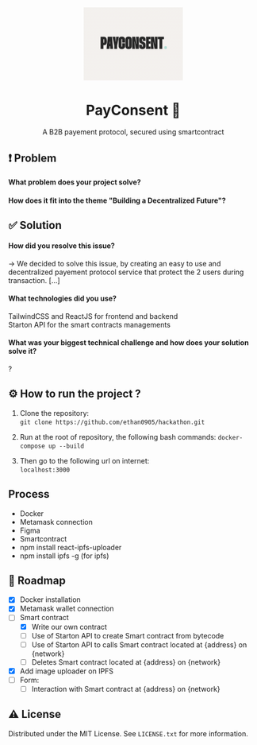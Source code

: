 <div align="center">

  <img src="readme/payconsent.png" alt="logo" width="200" height="auto" />
  <h1>PayConsent 🤝</h1>
  <p>A B2B payement protocol, secured using smartcontract</p>

</div>

## ❗ Problem
#### What problem does your project solve?  
#### How does it fit into the theme "Building a Decentralized Future"?  
  
## ✅ Solution
#### How did you resolve this issue?  
→ We decided to solve this issue, by creating an easy to use and decentralized payement protocol service that protect the 2 users during transaction. [...] 
#### What technologies did you use?  
TailwindCSS and ReactJS for frontend and backend  
Starton API for the smart contracts managements  
  
#### What was your biggest technical challenge and how does your solution solve it?
?

## ⚙️ How to run the project ? 
  
1. Clone the repository:  
`git clone https://github.com/ethan0905/hackathon.git`
 
2. Run at the root of repository, the following bash commands:
`docker-compose up --build`
    
3. Then go to the following url on internet:  
`localhost:3000`  
  
## Process

 - Docker
 - Metamask connection
 - Figma
 - Smartcontract
 - npm install react-ipfs-uploader
 - npm install ipfs -g (for ipfs)
  
## 🧭 Roadmap

- [x] Docker installation
- [x] Metamask wallet connection
- [ ] Smart contract
    - [x] Write our own contract
    - [ ] Use of Starton API to create Smart contract from bytecode
    - [ ] Use of Starton API to calls Smart contract located at {address} on {network}
    - [ ] Deletes Smart contract located at {address} on {network}
- [x] Add image uploader on IPFS
- [ ] Form:
    - [ ] Interaction with Smart contract at {address} on {network}

## ⚠️ License
Distributed under the MIT License. See `LICENSE.txt` for more information.  
